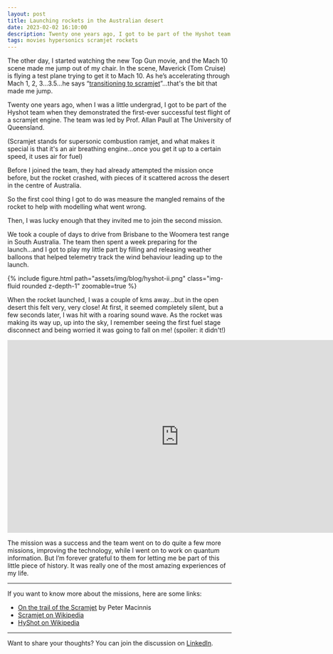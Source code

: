 ```yaml
---
layout: post
title: Launching rockets in the Australian desert
date: 2023-02-02 16:10:00
description: Twenty one years ago, I got to be part of the Hyshot team when they demonstrated the first-ever successful test flight of a scramjet engine.
tags: movies hypersonics scramjet rockets
---
```

The other day, I started watching the new Top Gun movie, and the Mach 10 scene made me jump out of my chair. In the scene, Maverick (Tom Cruise) is flying a test plane trying to get it to Mach 10. As he’s accelerating through Mach 1, 2, 3…3.5…he says “[transitioning to scramjet](https://www.youtube.com/watch?v=2PTxm1lBQeQ&t=66s)”…that's the bit that made me jump.

Twenty one years ago, when I was a little undergrad, I got to be part of the Hyshot team when they demonstrated the first-ever successful test flight of a scramjet engine. The team was led by Prof. Allan Paull at The University of Queensland.

(Scramjet stands for supersonic combustion ramjet, and what makes it special is that it's an air breathing engine…once you get it up to a certain speed, it uses air for fuel)

Before I joined the team, they had already attempted the mission once before, but the rocket crashed, with pieces of it scattered across the desert in the centre of Australia.

So the first cool thing I got to do was measure the mangled remains of the rocket to help with modelling what went wrong.

Then, I was lucky enough that they invited me to join the second mission.

We took a couple of days to drive from Brisbane to the Woomera test range in South Australia. The team then spent a week preparing for the launch...and I got to play my little part by filling and releasing weather balloons that helped telemetry track the wind behaviour leading up to the launch.

<div class="row mt-3">
    <div class="col-sm mt-3 mt-md-0">
    {% include figure.html path="assets/img/blog/hyshot-ii.png" class="img-fluid rounded z-depth-1" zoomable=true %}
    </div>
</div>

When the rocket launched, I was a couple of kms away…but in the open desert this felt very, very close! At first, it seemed completely silent, but a few seconds later, I was hit with a roaring sound wave. As the rocket was making its way up, up into the sky, I remember seeing the first fuel stage disconnect and being worried it was going to fall on me! (spoiler: it didn't!)

<iframe width="770" height="433" src="https://www.youtube.com/embed/gSRnBdcSbUE" title="YouTube video player" frameborder="0" allow="accelerometer; autoplay; clipboard-write; encrypted-media; gyroscope; picture-in-picture; web-share" allowfullscreen></iframe>

The mission was a success and the team went on to do quite a few more missions, improving the technology, while I went on to work on quantum information. But I’m forever grateful to them for letting me be part of this little piece of history. It was really one of the most amazing experiences of my life.

---
If you want to know more about the missions, here are some links:
- [On the trail of the Scramjet](https://www.abc.net.au/science/slab/hyshot/default.htm) by Peter Macinnis
- [Scramjet on Wikipedia](https://en.wikipedia.org/wiki/Scramjet)
- [HyShot on Wikipedia](https://en.wikipedia.org/wiki/HyShot)

---

Want to share your thoughts? You can join the discussion on [LinkedIn](https://www.linkedin.com/posts/agata-branczyk_topgunmaverick-hypersonics-scramjet-activity-7027012711414714369-zgc2).
